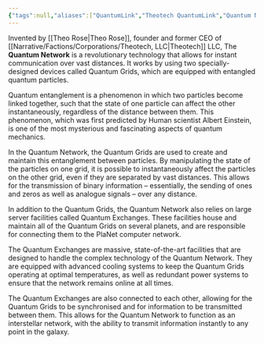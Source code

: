 ```yaml
---
{"tags":null,"aliases":["QuantumLink","Theotech QuantumLink","Quantum Network"],"dg-publish":true,"Type":"Service","Target Market":["Universal"],"Universal Name":"·𐑔𐑰𐑴𐑑𐑧𐑒 𐑒𐑢𐑭𐑯𐑩𐑥𐑤𐑦𐑙𐑒","permalink":"/narrative/concepts/tech/theotech-products/theotech-quantum-link/","dgPassFrontmatter":true}
---
```


Invented by [[Theo Rose\|Theo Rose]], founder and former CEO of [[Narrative/Factions/Corporations/Theotech, LLC\|Theotech]] LLC, The **Quantum Network** is a revolutionary technology that allows for instant communication over vast distances. It works by using two specially-designed devices called Quantum Grids, which are equipped with entangled quantum particles.

Quantum entanglement is a phenomenon in which two particles become linked together, such that the state of one particle can affect the other instantaneously, regardless of the distance between them. This phenomenon, which was first predicted by Human scientist Albert Einstein, is one of the most mysterious and fascinating aspects of quantum mechanics.

In the Quantum Network, the Quantum Grids are used to create and maintain this entanglement between particles. By manipulating the state of the particles on one grid, it is possible to instantaneously affect the particles on the other grid, even if they are separated by vast distances. This allows for the transmission of binary information – essentially, the sending of ones and zeros as well as analogue signals – over any distance.

In addition to the Quantum Grids, the Quantum Network also relies on large server facilities called Quantum Exchanges. These facilities house and maintain all of the Quantum Grids on several planets, and are responsible for connecting them to the PlaNet computer network.

The Quantum Exchanges are massive, state-of-the-art facilities that are designed to handle the complex technology of the Quantum Network. They are equipped with advanced cooling systems to keep the Quantum Grids operating at optimal temperatures, as well as redundant power systems to ensure that the network remains online at all times.

The Quantum Exchanges are also connected to each other, allowing for the Quantum Grids to be synchronised and for information to be transmitted between them. This allows for the Quantum Network to function as an interstellar network, with the ability to transmit information instantly to any point in the galaxy.